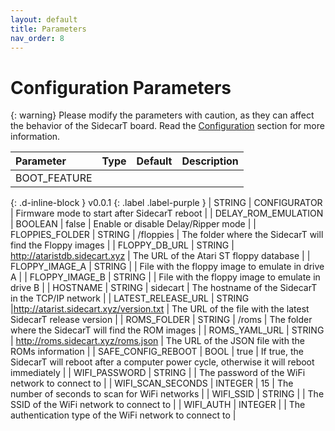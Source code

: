 ```yaml
---
layout: default
title: Parameters
nav_order: 8
---
```


# Configuration Parameters

{: warning}
Please modify the parameters with caution, as they can affect the behavior of the SidecarT board. Read the [Configuration](/configuration) section for more information.

| Parameter  | Type      | Default | Description                               |
|:-----------|:----------|:--------|:------------------------------------------|
| BOOT_FEATURE
{: .d-inline-block }
v0.0.1
{: .label .label-purple }
| STRING     | CONFIGURATOR | Firmware mode to start after SidecarT reboot   |
| DELAY_ROM_EMULATION | BOOLEAN     | false | Enable or disable Delay/Ripper mode   |
| FLOPPIES_FOLDER | STRING     | /floppies | The folder where the SidecarT will find the Floppy images   |
| FLOPPY_DB_URL | STRING | http://ataristdb.sidecart.xyz | The URL of the Atari ST floppy database |
| FLOPPY_IMAGE_A | STRING     |  | File with the floppy image to emulate in drive A   |
| FLOPPY_IMAGE_B | STRING     |  | File with the floppy image to emulate in drive B   |
| HOSTNAME | STRING | sidecart | The hostname of the SidecarT in the TCP/IP network |
| LATEST_RELEASE_URL | STRING |http://atarist.sidecart.xyz/version.txt | The URL of the file with the latest SidecarT release version |
| ROMS_FOLDER | STRING | /roms | The folder where the SidecarT will find the ROM images |
| ROMS_YAML_URL | STRING | http://roms.sidecart.xyz/roms.json | The URL of the JSON file with the ROMs information |
| SAFE_CONFIG_REBOOT | BOOL | true | If true, the SidecarT will reboot after a computer power cycle, otherwise it will reboot immediately |
| WIFI_PASSWORD | STRING |  | The password of the WiFi network to connect to |
| WIFI_SCAN_SECONDS | INTEGER | 15 | The number of seconds to scan for WiFi networks |
| WIFI_SSID | STRING |  | The SSID of the WiFi network to connect to |
| WIFI_AUTH | INTEGER |  | The authentication type of the WiFi network to connect to |

